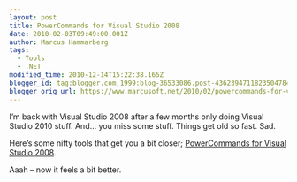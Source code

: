```yaml
---
layout: post
title: PowerCommands for Visual Studio 2008
date: 2010-02-03T09:49:00.001Z
author: Marcus Hammarberg
tags:
  - Tools
  - .NET
modified_time: 2010-12-14T15:22:38.165Z
blogger_id: tag:blogger.com,1999:blog-36533086.post-4362394711823504784
blogger_orig_url: https://www.marcusoft.net/2010/02/powercommands-for-visual-studio-2008.html
---
```



I’m back with Visual Studio 2008 after a few months only doing Visual
Studio 2010 stuff. And… you miss some stuff. Things get old so fast.
Sad.

Here’s some nifty tools that get you a bit closer;
<a href="http://code.msdn.microsoft.com/PowerCommands"
target="_blank">PowerCommands for Visual Studio 2008</a>.

Aaah – now it feels a bit better.
